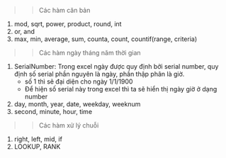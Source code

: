 >> Các hàm căn bản
1. mod, sqrt, power, product, round, int
2. or, and
3. max, min, average, sum, counta, count, countif(range, criteria)
>> Các hàm ngày tháng năm thời gian
1. SerialNumber: Trong excel ngày được quy định bởi serial number, quy định số serial phần nguyên là ngày, phần thập phân là giờ.
    + số 1 thì sẽ đại diện cho ngày 1/1/1900
    + Để hiện số serial này trong excel thì ta sẽ hiển thị ngày giờ ở dạng number
2. day, month, year, date, weekday, weeknum
3. second, minute, hour, time
>> Các hàm xử lý chuỗi
1. right, left, mid, if
2. LOOKUP, RANK


